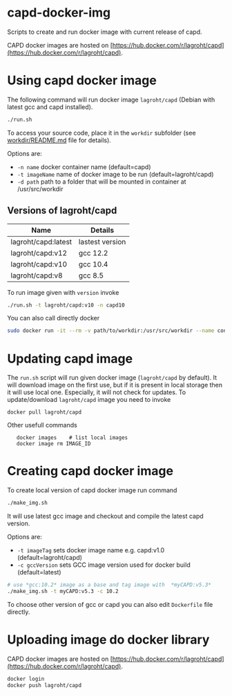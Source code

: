 # capd-docker-img

Scripts to create and run docker image with current release of capd.

CAPD docker images are hosted on [https://hub.docker.com/r/lagroht/capd](https://hub.docker.com/r/lagroht/capd).

# Using capd docker image

The following command will run docker image `lagroht/capd` (Debian with latest gcc and capd installed).  

```bash
./run.sh
```
To access your source code, place it in the `workdir` subfolder (see [workdir/README.md](workdir/README.md) file for details). 

Options are:

*  `-n name`       docker container name          (default=capd)
*  `-t imageName`  name of docker image to be run (default=lagroht/capd)
*  `-d path`       path to a folder that will be mounted in container at /usr/src/workdir

## Versions of lagroht/capd

| Name | Details | 
|---- |---  |
|lagroht/capd:latest | lastest version |
|lagroht/capd:v12 | gcc 12.2 |
|lagroht/capd:v10 | gcc 10.4 |
|lagroht/capd:v8 | gcc 8.5 |


To run image given with `version` invoke

```bash
./run.sh -t lagroht/capd:v10 -n capd10
```
You can also call directly docker

```bash
sudo docker run -it --rm -v path/to/workdir:/usr/src/workdir --name containerName lagroht/capd:version
```

# Updating capd image 

The `run.sh` script will run given docker image (`lagroht/capd` by default). It will download image on the first use, 
but if it is present in local storage then it will use local one. 
Especially, it will not check for updates. To update/download `lagroht/capd` image you need to invoke 

```
docker pull lagroht/capd
```  

Other usefull commands

```
   docker images    # list local images
   docker image rm IMAGE_ID
```

# Creating capd docker image

To create local version of capd docker image run command

```bash
./make_img.sh
```

It will use latest gcc image and checkout and compile the latest capd version.

Options are:

* `-t imageTag`     sets docker image name e.g.  capd:v1.0       (default=lagroht/capd)
*  `-c gccVersion`  sets GCC image version used for docker build (default=latest)

```bash
# use *gcc:10.2* image as a base and tag image with  *myCAPD:v5.3*
./make_img.sh -t myCAPD:v5.3 -c 10.2
```

To choose other version of gcc or capd you can also edit `Dockerfile` file directly. 

# Uploading image do docker library

CAPD docker images are hosted on [https://hub.docker.com/r/lagroht/capd](https://hub.docker.com/r/lagroht/capd).

```bash
docker login
docker push lagroht/capd
```


